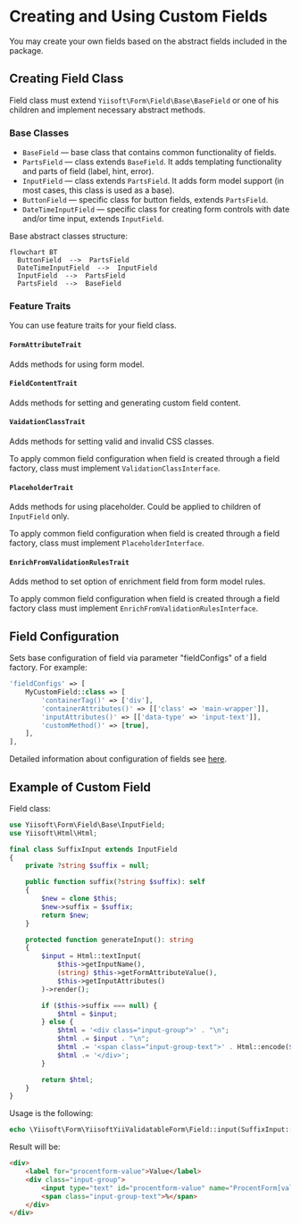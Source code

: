 # Creating and Using Custom Fields

You may create your own fields based on the abstract fields included in the package.

## Creating Field Class

Field class must extend `Yiisoft\Form\Field\Base\BaseField` or one of his children and implement necessary abstract 
methods. 

### Base Classes

- `BaseField` — base class that contains common functionality of fields.
- `PartsField` — class extends `BaseField`. It adds templating functionality and parts of field (label, hint, error).
- `InputField` — class extends `PartsField`. It adds form model support (in most cases, this class is used as a base).
- `ButtonField` — specific class for button fields, extends `PartsField`.
- `DateTimeInputField` — specific class for creating form controls with date and/or time input, extends `InputField`.

Base abstract classes structure:

```mermaid
flowchart BT
  ButtonField  -->  PartsField 
  DateTimeInputField  -->  InputField 
  InputField  -->  PartsField 
  PartsField  -->  BaseField 
```

### Feature Traits

You can use feature traits for your field class.

#### `FormAttributeTrait` 

Adds methods for using form model.

#### `FieldContentTrait`

Adds methods for setting and generating custom field content.

#### `VaidationClassTrait` 

Adds methods for setting valid and invalid CSS classes.

To apply common field configuration when field is created through a field factory, class must implement 
`ValidationClassInterface`.

#### `PlaceholderTrait`

Adds methods for using placeholder. Could be applied to children of `InputField` only. 

To apply common field configuration when field is created through a field factory, class must implement
`PlaceholderInterface`.

#### `EnrichFromValidationRulesTrait`

Adds method to set option of enrichment field from form model rules.

To apply common field configuration when field is created through a field factory class must implement
`EnrichFromValidationRulesInterface`.

## Field Configuration

Sets base configuration of field via parameter "fieldConfigs" of a field factory. For example:

```php
'fieldConfigs' => [
    MyCustomField::class => [
        'containerTag()' => ['div'],
        'containerAttributes()' => [['class' => 'main-wrapper']],
        'inputAttributes()' => [['data-type' => 'input-text']],
        'customMethod()' => [true],
    ],
],
```

Detailed information about configuration of fields see [here](fields-configuration.md).

## Example of Custom Field

Field class:

```php
use Yiisoft\Form\Field\Base\InputField;
use Yiisoft\Html\Html;

final class SuffixInput extends InputField
{
    private ?string $suffix = null;

    public function suffix(?string $suffix): self
    {
        $new = clone $this;
        $new->suffix = $suffix;
        return $new;
    }

    protected function generateInput(): string
    {
        $input = Html::textInput(
            $this->getInputName(),
            (string) $this->getFormAttributeValue(),
            $this->getInputAttributes()
        )->render();

        if ($this->suffix === null) {
            $html = $input;
        } else {
            $html = '<div class="input-group">' . "\n";
            $html .= $input . "\n";
            $html .= '<span class="input-group-text">' . Html::encode($this->suffix) . '</span>' . "\n";
            $html .= '</div>';
        }

        return $html;
    }
}
```

Usage is the following:

```php
echo \Yiisoft\Form\YiisoftYiiValidatableForm\Field::input(SuffixInput::class, $procentForm, 'value')->suffix('%');
```

Result will be:

```html
<div>
    <label for="procentform-value">Value</label>
    <div class="input-group">
        <input type="text" id="procentform-value" name="ProcentForm[value]" value>
        <span class="input-group-text">%</span>
    </div>
</div>
```
